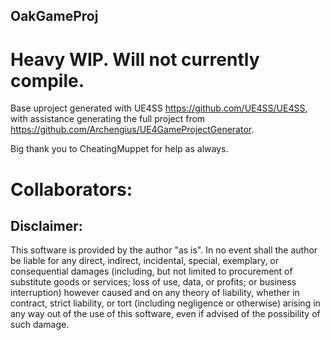 ## OakGameProj

# Heavy WIP.  Will not currently compile.

Base uproject generated with UE4SS https://github.com/UE4SS/UE4SS, with assistance generating the full project from https://github.com/Archengius/UE4GameProjectGenerator.

Big thank you to CheatingMuppet for help as always.

# Collaborators: 



## Disclaimer:
This software is provided by the author "as is". In no event shall the author be liable for any direct, indirect, incidental, special, exemplary, or consequential damages (including, but not limited to procurement of substitute goods or services; loss of use, data, or profits; or business interruption) however caused and on any theory of liability, whether in contract, strict liability, or tort (including negligence or otherwise) arising in any way out of the use of this software, even if advised of the possibility of such damage.
